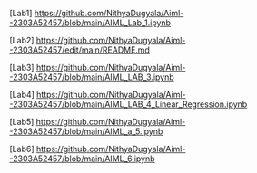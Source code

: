 [Lab1] https://github.com/NithyaDugyala/Aiml--2303A52457/blob/main/AIML_Lab_1.ipynb

[Lab2] https://github.com/NithyaDugyala/Aiml--2303A52457/edit/main/README.md

[Lab3] https://github.com/NithyaDugyala/Aiml--2303A52457/blob/main/AIML_LAB_3.ipynb

[Lab4] https://github.com/NithyaDugyala/Aiml--2303A52457/blob/main/AIML_LAB_4_Linear_Regression.ipynb

[Lab5] https://github.com/NithyaDugyala/Aiml--2303A52457/blob/main/AIML_a_5.ipynb

[Lab6] https://github.com/NithyaDugyala/Aiml--2303A52457/blob/main/AIML_6.ipynb

